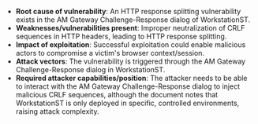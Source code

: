- **Root cause of vulnerability**: An HTTP response splitting vulnerability exists in the AM Gateway Challenge-Response dialog of WorkstationST.
- **Weaknesses/vulnerabilities present**: Improper neutralization of CRLF sequences in HTTP headers, leading to HTTP response splitting.
- **Impact of exploitation**: Successful exploitation could enable malicious actors to compromise a victim's browser context/session.
- **Attack vectors**: The vulnerability is triggered through the AM Gateway Challenge-Response dialog in WorkstationST.
- **Required attacker capabilities/position**: The attacker needs to be able to interact with the AM Gateway Challenge-Response dialog to inject malicious CRLF sequences, although the document notes that WorkstationST is only deployed in specific, controlled environments, raising attack complexity.